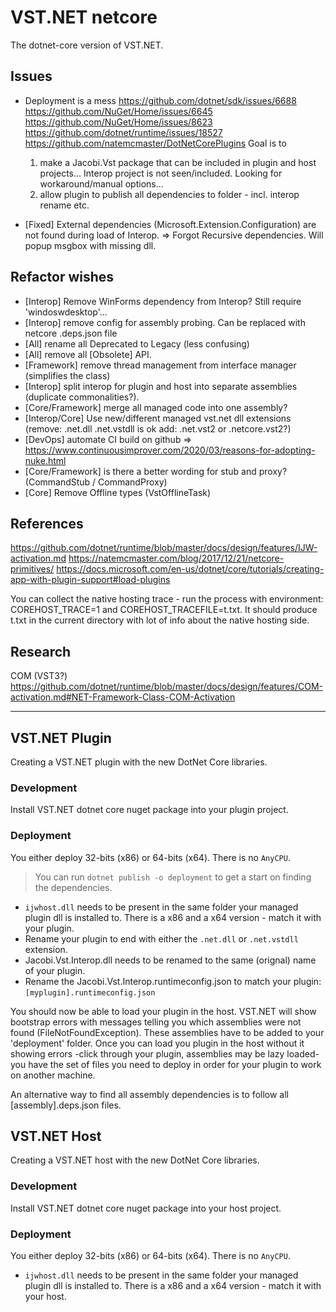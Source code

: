 # VST.NET netcore

The dotnet-core version of VST.NET.

## Issues

* Deployment is a mess
  https://github.com/dotnet/sdk/issues/6688
  https://github.com/NuGet/Home/issues/6645
  https://github.com/NuGet/Home/issues/8623
  https://github.com/dotnet/runtime/issues/18527
  https://github.com/natemcmaster/DotNetCorePlugins
  Goal is to 
  1. make a Jacobi.Vst package that can be included in plugin and host projects...
  Interop project is not seen/included. Looking for workaround/manual options...
  2. allow plugin to publish all dependencies to folder - incl. interop rename etc.

* [Fixed] External dependencies (Microsoft.Extension.Configuration) are not found during load of Interop.
    => Forgot Recursive dependencies. Will popup msgbox with missing dll.

## Refactor wishes

* [Interop] Remove WinForms dependency from Interop? Still require 'windoswdesktop'...
* [Interop] remove config for assembly probing. Can be replaced with netcore .deps.json file
* [All] rename all Deprecated to Legacy (less confusing)
* [All] remove all [Obsolete] API.
* [Framework] remove thread management from interface manager (simplifies the class)
* [Interop] split interop for plugin and host into separate assemblies (duplicate commonalities?).
* [Core/Framework] merge all managed code into one assembly?
* [Interop/Core] Use new/different managed vst.net dll extensions (remove: .net.dll   .net.vstdll is ok    add: .net.vst2 or .netcore.vst2?)
* [DevOps] automate CI build on github
    => https://www.continuousimprover.com/2020/03/reasons-for-adopting-nuke.html
* [Core/Framework] is there a better wording for stub and proxy? (CommandStub / CommandProxy)
* [Core] Remove Offline types (VstOfflineTask)

## References

https://github.com/dotnet/runtime/blob/master/docs/design/features/IJW-activation.md
https://natemcmaster.com/blog/2017/12/21/netcore-primitives/
https://docs.microsoft.com/en-us/dotnet/core/tutorials/creating-app-with-plugin-support#load-plugins

You can collect the native hosting trace - run the process with environment: COREHOST_TRACE=1 and COREHOST_TRACEFILE=t.txt.
It should produce t.txt in the current directory with lot of info about the native hosting side.

## Research

COM (VST3?)
https://github.com/dotnet/runtime/blob/master/docs/design/features/COM-activation.md#NET-Framework-Class-COM-Activation


---

## VST.NET Plugin

Creating a VST.NET plugin with the new DotNet Core libraries.

### Development

Install VST.NET dotnet core nuget package into your plugin project.

### Deployment

You either deploy 32-bits (x86) or 64-bits (x64). There is no `AnyCPU`.

> You can run `dotnet publish -o deployment` to get a start on finding the dependencies.

* `ijwhost.dll` needs to be present in the same folder your managed plugin dll is installed to. 
There is a x86 and a x64 version - match it with your plugin.
* Rename your plugin to end with either the `.net.dll` or `.net.vstdll` extension.
* Jacobi.Vst.Interop.dll needs to be renamed to the same (orignal) name of your plugin.
* Rename the Jacobi.Vst.Interop.runtimeconfig.json to match your plugin: `[myplugin].runtimeconfig.json`

You should now be able to load your plugin in the host. 
VST.NET will show bootstrap errors with messages telling you which assemblies were not found (FileNotFoundException).
These assemblies have to be added to your 'deployment' folder.
Once you can load you plugin in the host without it showing errors 
-click through your plugin, assemblies may be lazy loaded- 
you have the set of files you need to deploy in order for your plugin to work on another machine.

An alternative way to find all assembly dependencies is to follow all [assembly].deps.json files.

## VST.NET Host

Creating a VST.NET host with the new DotNet Core libraries.

### Development

Install VST.NET dotnet core nuget package into your host project.

### Deployment

You either deploy 32-bits (x86) or 64-bits (x64). There is no `AnyCPU`.

* `ijwhost.dll` needs to be present in the same folder your managed plugin dll is installed to. 
There is a x86 and a x64 version - match it with your host.

